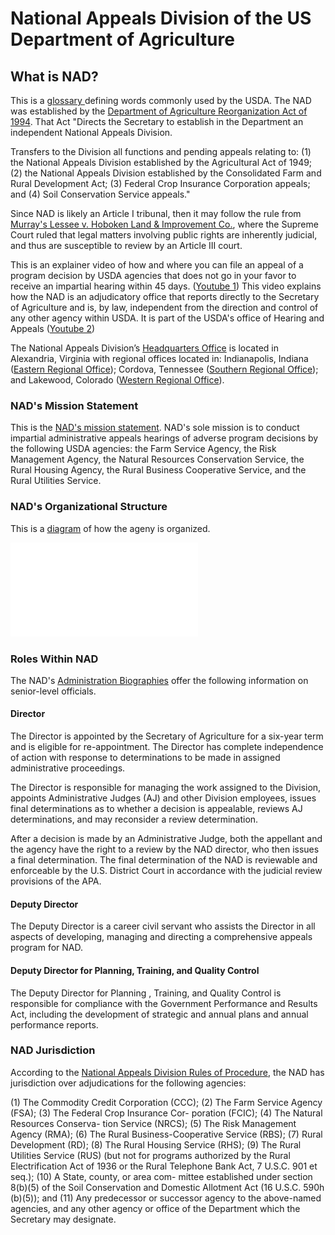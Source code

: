# National Appeals Division of the US Department of Agriculture

## What is NAD?

This is a [glossary ](https://www.usda.gov/glossary)defining words commonly used by the USDA. The NAD was established by the [Department of Agriculture Reorganization Act of 1994](https://www.congress.gov/bill/103rd-congress/house-bill/3171). That Act "Directs the Secretary to establish in the Department an independent National Appeals Division.&#x20;

Transfers to the Division all functions and pending appeals relating to: (1) the National Appeals Division established by the Agricultural Act of 1949; (2) the National Appeals Division established by the Consolidated Farm and Rural Development Act; (3) Federal Crop Insurance Corporation appeals; and (4) Soil Conservation Service appeals."

Since NAD is likely an Article I tribunal, then it  may follow the rule from [Murray's Lessee v. Hoboken Land & Improvement Co.](https://en.wikipedia.org/wiki/Murray's\_Lessee\_v.\_Hoboken\_Land\_%26\_Improvement\_Co.), where the Supreme Court ruled that legal matters involving public rights are inherently judicial, and thus are susceptible to review by an Article III court.

This is an explainer video of how and where you can file an appeal of a program decision by USDA agencies that does not go in your favor to receive an impartial hearing within 45 days. ([Youtube 1](https://www.youtube.com/watch?v=4zJtJnOpY58)) This video explains how the NAD is an adjudicatory office that reports directly to the Secretary of Agriculture and is, by law, independent from the direction and control of any other agency within USDA. It is part of the USDA's office of Hearing and Appeals ([Youtube 2](https://www.youtube.com/watch?v=kGeZRHJBtrg))

The National Appeals Division’s [Headquarters Office](https://www.nad.usda.gov/content/nad-headquarters) is located in Alexandria, Virginia with regional offices located in:  Indianapolis, Indiana ([Eastern Regional Office](https://www.nad.usda.gov/content/eastern-regional-office)); Cordova, Tennessee ([Southern Regional Office](https://www.nad.usda.gov/content/southern-regional-office)); and Lakewood, Colorado ([Western Regional Office](https://www.nad.usda.gov/content/western-regional-office)). &#x20;

### NAD's Mission Statement

This is the [NAD's mission statement](https://www.nad.usda.gov/content/mission-statement). NAD's sole mission is to conduct impartial administrative appeals hearings of adverse program decisions by the following USDA agencies: the Farm Service Agency, the Risk Management Agency, the Natural Resources Conservation Service, the Rural Housing Agency, the Rural Business Cooperative Service, and the Rural Utilities Service.

### NAD's Organizational Structure

This is a [diagram](https://www.nad.usda.gov/content/organization) of how the ageny is organized.&#x20;

![](<../../.gitbook/assets/OHA Org Chart (July 2017).pdf>)

### Roles Within NAD

The NAD's [Administration Biographies](https://www.nad.usda.gov/content/administration-biographies) offer the following information on senior-level officials.&#x20;

#### **Director**

The Director is appointed by the Secretary of Agriculture for a six-year term and is eligible for re-appointment. The Director has complete independence of action with response to determinations to be made in assigned administrative proceedings.&#x20;

The Director is responsible for managing the work assigned to the Division, appoints Administrative Judges (AJ) and other Division employees, issues final determinations as to whether a decision is appealable, reviews AJ determinations, and may reconsider a review determination.

After a decision is made by an Administrative Judge, both the appellant and the agency have the right to a review by the NAD director, who then issues a final determination. The final determination of the NAD is reviewable and enforceable by the U.S. District Court in accordance with the judicial review provisions of the APA.&#x20;

#### **Deputy Director**

The Deputy Director is a career civil servant who assists the Director in all aspects of developing, managing and directing a comprehensive appeals program for NAD.&#x20;

#### **Deputy Director for Planning, Training, and Quality Control**

The Deputy Director for Planning , Training, and Quality Control is responsible for compliance with the Government Performance and Results Act, including the development of strategic and annual plans and annual performance reports.

### NAD Jurisdiction

According to the [National Appeals Division Rules of Procedure](https://www.govinfo.gov/content/pkg/CFR-2010-title7-vol1/pdf/CFR-2010-title7-vol1-part11.pdf), the NAD has jurisdiction over adjudications for the following agencies:&#x20;

(1) The Commodity Credit Corporation (CCC); (2) The Farm Service Agency (FSA); (3) The Federal Crop Insurance Cor- poration (FCIC); (4) The Natural Resources Conserva- tion Service (NRCS); (5) The Risk Management Agency (RMA); (6) The Rural Business-Cooperative Service (RBS); (7) Rural Development (RD); (8) The Rural Housing Service (RHS);  (9) The Rural Utilities Service (RUS) (but not for programs authorized by the Rural Electrification Act of 1936 or the Rural Telephone Bank Act, 7 U.S.C. 901 et seq.); (10) A State, county, or area com- mittee established under section 8(b)(5) of the Soil Conservation and Domestic Allotment Act (16 U.S.C. 590h (b)(5)); and (11) Any predecessor or successor agency to the above-named agencies, and any other agency or office of the Department which the Secretary may designate.
